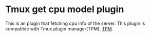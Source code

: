 # Tmux get cpu model plugin

This is an plugin that fetching cpu info of the server.
This plugin is compatible with Tmux plugin manager(TPM):
[TPM](https://github.com/tmux-plugins/tpm).

